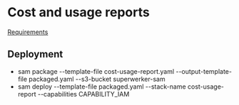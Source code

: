 # Cost and usage reports
[Requirements](https://github.com/superwerker/superwerker/issues/30)

## Deployment
- sam package --template-file cost-usage-report.yaml --output-template-file packaged.yaml --s3-bucket superwerker-sam
- sam deploy --template-file packaged.yaml --stack-name cost-usage-report --capabilities CAPABILITY_IAM

